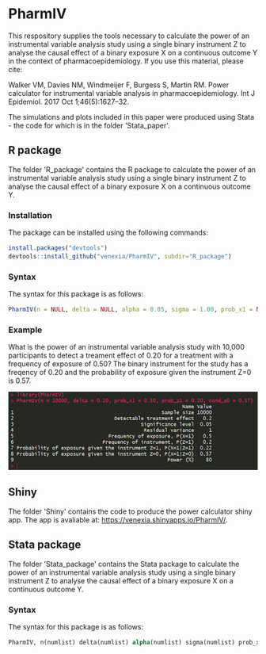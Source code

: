 # PharmIV

This respository supplies the tools necessary to calculate the power of an instrumental variable analysis study using a single binary instrument Z to analyse the causal effect of a binary exposure X on a continuous outcome Y in the context of pharmacoepidemiology. If you use this material, please cite:

Walker VM, Davies NM, Windmeijer F, Burgess S, Martin RM. Power calculator for instrumental variable analysis in pharmacoepidemiology. Int J Epidemiol. 2017 Oct 1;46(5):1627–32. 

The simulations and plots included in this paper were produced using Stata - the code for which is in the folder 'Stata_paper'.

## R package

The folder 'R_package' contains the R package to calculate the power of an instrumental variable analysis study using a single binary instrument Z to analyse the causal effect of a binary exposure X on a continuous outcome Y. 

### Installation

The package can be installed using the following commands:

```r
install.packages("devtools")
devtools::install_github("venexia/PharmIV", subdir="R_package")
```

### Syntax

The syntax for this package is as follows:

```r
PharmIV(n = NULL, delta = NULL, alpha = 0.05, sigma = 1.00, prob_x1 = NULL, prob_z1 = NULL, cond_z1 = NULL, cond_z0 = NULL)
```

### Example

What is the power of an instrumental variable analysis study with 10,000 participants to detect a treament effect of 0.20 for a treatment with a frequency of exposure of 0.50? The binary instrument for the study has a freqency of 0.20 and the probability of exposure given the instrument Z=0 is 0.57.

![alt text](Screenshots/R_Example.png)

## Shiny

The folder 'Shiny' contains the code to produce the power calculator shiny app. The app is avaliable at: https://venexia.shinyapps.io/PharmIV/. 

## Stata package

The folder 'Stata_package' contains the Stata package to calculate the power of an instrumental variable analysis study using a single binary instrument Z to analyse the causal effect of a binary exposure X on a continuous outcome Y. 

### Syntax

The syntax for this package is as follows:

```stata
PharmIV, n(numlist) delta(numlist) alpha(numlist) sigma(numlist) prob_x1(numlist) prob_z1(numlist) cond_z1(numlist) cond_z0(numlist) 
```

